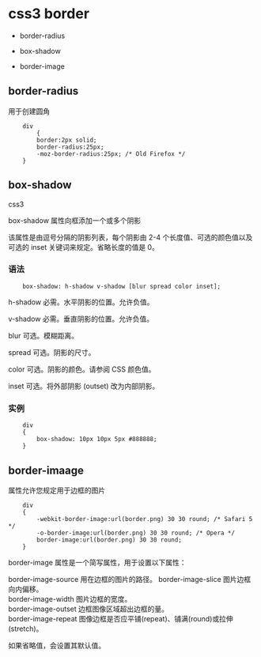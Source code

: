 

# css3 border

- border-radius

- box-shadow

- border-image



## border-radius

用于创建圆角

```
	div
		{
		border:2px solid;
		border-radius:25px;
		-moz-border-radius:25px; /* Old Firefox */
	}

```


## box-shadow

css3

box-shadow 属性向框添加一个或多个阴影

该属性是由逗号分隔的阴影列表，每个阴影由 2-4 个长度值、可选的颜色值以及可选的 inset 关键词来规定。省略长度的值是 0。


### 语法

```
	box-shadow: h-shadow v-shadow [blur spread color inset];

```

h-shadow	必需。水平阴影的位置。允许负值。

v-shadow	必需。垂直阴影的位置。允许负值。	

blur		可选。模糊距离。	

spread		可选。阴影的尺寸。	

color		可选。阴影的颜色。请参阅 CSS 颜色值。	

inset		可选。将外部阴影 (outset) 改为内部阴影。



### 实例

```
	div
	{
		box-shadow: 10px 10px 5px #888888;
	}

```




## border-imaage


属性允许您规定用于边框的图片


```
	div
	{
		-webkit-border-image:url(border.png) 30 30 round; /* Safari 5 */
		-o-border-image:url(border.png) 30 30 round; /* Opera */
		border-image:url(border.png) 30 30 round;
	}

```

border-image 属性是一个简写属性，用于设置以下属性：

border-image-source		用在边框的图片的路径。	
border-image-slice		图片边框向内偏移。	
border-image-width		图片边框的宽度。	
border-image-outset		边框图像区域超出边框的量。	
border-image-repeat		图像边框是否应平铺(repeat)、铺满(round)或拉伸(stretch)。

如果省略值，会设置其默认值。
